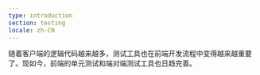 ```yaml
---
type: introduction
section: testing
locale: zh-CN
---
```

随着客户端的逻辑代码越来越多，测试工具也在前端开发流程中变得越来越重要了。现如今，前端的单元测试和端对端测试工具也日趋完善。

